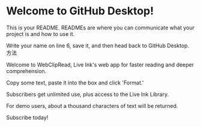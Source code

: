 # Welcome to GitHub Desktop!

This is your README. READMEs are where you can communicate what your project is and how to use it.

Write your name on line 6, save it, and then head back to GitHub Desktop.  方法


Welcome
      to WebClipRead,
    Live Ink's web app
         for faster reading
          and deeper comprehension. 

  Copy some text,
    paste it
      into the box
        and click
      'Format.' 

  Subscribers
      get unlimited use,
    plus access
      to the Live Ink Library. 

  For demo users,
    about a thousand characters
         of text
          will be returned. 

  Subscribe today!
